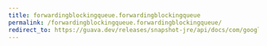 ```yaml
---
title: forwardingblockingqueue.forwardingblockingqueue
permalink: /forwardingblockingqueue.forwardingblockingqueue/
redirect_to: https://guava.dev/releases/snapshot-jre/api/docs/com/google/common/util/concurrent/ForwardingBlockingQueue.html#ForwardingBlockingQueue--
---
```

